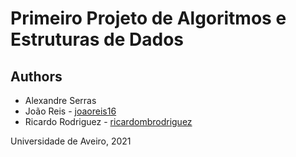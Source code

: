 # Primeiro Projeto de Algoritmos e Estruturas de Dados

## Authors
* Alexandre Serras
* João Reis - [joaoreis16](https://github.com/joaoreis16)
* Ricardo Rodriguez - [ricardombrodriguez](https://github.com/ricardombrodriguez)



Universidade de Aveiro, 2021
